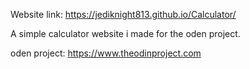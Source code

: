 Website link: https://jediknight813.github.io/Calculator/

A simple calculator website i made for the oden project.


oden project: https://www.theodinproject.com
